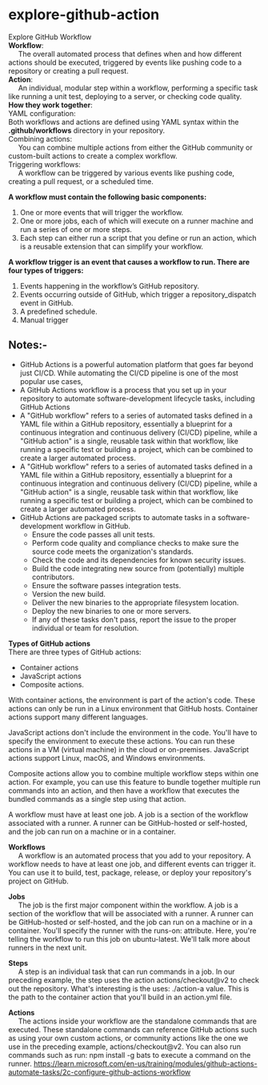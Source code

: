 # explore-github-action
Explore GitHub Workflow  
**Workflow**:  
&nbsp;&nbsp;&nbsp;&nbsp;&nbsp;The overall automated process that defines when and how different actions should be executed, triggered by events like pushing code to a repository or creating a pull request.  
**Action**:  
&nbsp;&nbsp;&nbsp;&nbsp;&nbsp;An individual, modular step within a workflow, performing a specific task like running a unit test, deploying to a server, or checking code quality.  
**How they work together**:  
YAML configuration:  
Both workflows and actions are defined using YAML syntax within the **.github/workflows** directory in your repository.  
Combining actions:  
&nbsp;&nbsp;&nbsp;&nbsp;&nbsp;You can combine multiple actions from either the GitHub community or custom-built actions to create a complex workflow.  
Triggering workflows:  
&nbsp;&nbsp;&nbsp;&nbsp;&nbsp;A workflow can be triggered by various events like pushing code, creating a pull request, or a scheduled time.  

**A workflow must contain the following basic components:**
1. One or more events that will trigger the workflow.
2. One or more jobs, each of which will execute on a runner machine and run a series of one or more steps.
3. Each step can either run a script that you define or run an action, which is a reusable extension that can simplify your workflow.

**A workflow trigger is an event that causes a workflow to run. There are four types of triggers:**
1. Events happening in the workflow’s GitHub repository.
2. Events occurring outside of GitHub, which trigger a repository_dispatch event in GitHub.
3. A predefined schedule.
4. Manual trigger

 ## Notes:-
 - GitHub Actions is a powerful automation platform that goes far beyond just CI/CD. While automating the CI/CD pipeline is one of the most popular use cases,
 - A GitHub Actions workflow is a process that you set up in your repository to automate software-development lifecycle tasks, including GitHub Actions
 - A "GitHub workflow" refers to a series of automated tasks defined in a YAML file within a GitHub repository, essentially a blueprint for a continuous integration and continuous delivery (CI/CD) pipeline, while a "GitHub action" is a single, reusable task within that workflow, like running a specific test or building a project, which can be combined to create a larger automated process.
 - A "GitHub workflow" refers to a series of automated tasks defined in a YAML file within a GitHub repository, essentially a blueprint for a continuous integration and continuous delivery (CI/CD) pipeline, while a "GitHub action" is a single, reusable task within that workflow, like running a specific test or building a project, which can be combined to create a larger automated process. 
 - GitHub Actions are packaged scripts to automate tasks in a software-development workflow in GitHub.
	  - Ensure the code passes all unit tests.
	  - Perform code quality and compliance checks to make sure the source code meets the organization's standards.
	  - Check the code and its dependencies for known security issues.
	  - Build the code integrating new source from (potentially) multiple contributors.
	  - Ensure the software passes integration tests.
	  - Version the new build.
	  - Deliver the new binaries to the appropriate filesystem location.
	  - Deploy the new binaries to one or more servers.
	  - If any of these tasks don't pass, report the issue to the proper individual or team for resolution.
  

**Types of GitHub actions**  
There are three types of GitHub actions:
- Container actions
- JavaScript actions
- Composite actions.

With container actions, the environment is part of the action's code. These actions can only be run in a Linux environment that GitHub hosts. Container actions support many different languages.

JavaScript actions don't include the environment in the code. You'll have to specify the environment to execute these actions. You can run these actions in a VM (virtual machine) in the cloud or on-premises. JavaScript actions support Linux, macOS, and Windows environments.

Composite actions allow you to combine multiple workflow steps within one action. For example, you can use this feature to bundle together multiple run commands into an action, and then have a workflow that executes the bundled commands as a single step using that action.

A workflow must have at least one job. A job is a section of the workflow associated with a runner. A runner can be GitHub-hosted or self-hosted, and the job can run on a machine or in a container. 

**Workflows**  
&nbsp;&nbsp;&nbsp;&nbsp;&nbsp;A workflow is an automated process that you add to your repository. A workflow needs to have at least one job, and different events can trigger it. You can use it to build, test, package, release, or deploy your repository's project on GitHub.

**Jobs**  
&nbsp;&nbsp;&nbsp;&nbsp;&nbsp;The job is the first major component within the workflow. A job is a section of the workflow that will be associated with a runner. A runner can be GitHub-hosted or self-hosted, and the job can run on a machine or in a container. You'll specify the runner with the runs-on: attribute. Here, you're telling the workflow to run this job on ubuntu-latest. We'll talk more about runners in the next unit.

**Steps**  
&nbsp;&nbsp;&nbsp;&nbsp;&nbsp;A step is an individual task that can run commands in a job. In our preceding example, the step uses the action actions/checkout@v2 to check out the repository. What's interesting is the uses: ./action-a value. This is the path to the container action that you'll build in an action.yml file.

**Actions**  
&nbsp;&nbsp;&nbsp;&nbsp;&nbsp;The actions inside your workflow are the standalone commands that are executed. These standalone commands can reference GitHub actions such as using your own custom actions, or community actions like the one we use in the preceding example, actions/checkout@v2. You can also run commands such as run: npm install -g bats to execute a command on the runner.
https://learn.microsoft.com/en-us/training/modules/github-actions-automate-tasks/2c-configure-github-actions-workflow
